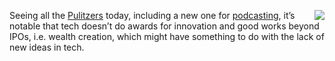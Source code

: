 <img src="http://scripting.com/images/2020/05/04/prizewinner.png" border="0" align="right">Seeing all the <a href="https://www.npr.org/2020/05/04/849991957/2020-pulitzer-prize-winners-include-this-american-life-see-a-full-list">Pulitzers</a> today, including a new one for <a href="https://www.poynter.org/reporting-editing/2020/the-iconic-this-american-life-won-the-first-ever-audio-reporting-pulitzer/">podcasting</a>, it’s notable that tech doesn’t do awards for innovation and good works beyond IPOs, i.e. wealth creation, which might have something to do with the lack of new ideas in tech.
